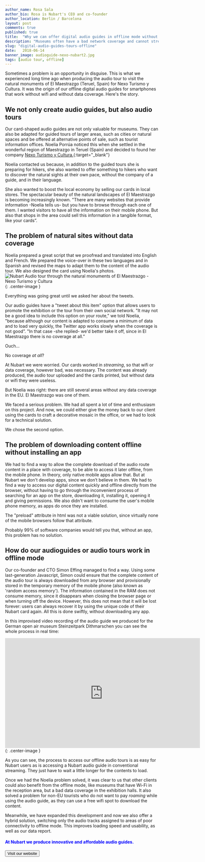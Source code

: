 ```yaml
---
author_name: Rosa Sala
author_bio: Rosa is Nubart's CEO and co-founder
author_location: Berlin / Barcelona
layout: post
comments: true
published: true
title:  "Why we can offer digital audio guides in offline mode without any app"
description: "Museums often have a bad network coverage and cannot stream our digital audio guides. That's why we developed an offline mode that doesn't require downloading any app!"
slug: "digital-audio-guides-tours-offline"
date:   2018-06-14
banner_image: audioguide-nexo-nubart2.jpg
tags: [audio tour, offline]
---
```


Sometimes a problem is an opportunity in disguise. This is what we experienced long time ago when producing the audio tour to visit the natural monuments of El Maestrazgo (Teruel, Spain) for Nexo Turismo y Cultura. It was the origin of our offline digital audio guides for smartphones that work without wifi and without data coverage. Here's the story. 

<!--more-->

## We not only create audio guides, but also audio tours

Our card-shaped audio guides are not only valuable for museums. They can also be adapted for guided tours of larger areas, such as cities or natural spaces and be offered at alternative points of sale, such as tourist information offices. Noelia Porrúa noticed this when she settled in the wonderful region of Maestrazgo in Teruel (Spain) and decided to found her company [Nexo Turismo y Cultura.](https://www.nexoturismocultura.com/){:target="_blank"}

Noelia contacted us because, in addition to the guided tours she is preparing for hikers, she also wanted to offer something to hikers who want to discover the natural sights at their own pace, without the company of a guide, and in their language. 

She also wanted to boost the local economy by selling our cards in local stores. The spectacular beauty of the natural landscapes of El Maestrazgo is becoming increasingly known. "There are many websites that provide information -Noelia tells us- but you have to browse through each one of them. I wanted visitors to have all the information on their mobile phone. But also that  shops in the area could sell this information in a tangible format, like your cards”. 

## The problem of natural sites without data coverage

Noelia prepared a great script that we proofread and translated into English and French. We prepared the voice-over in these two languages and in Spanish and revised the maps to adapt them to the content of the audio tour. We also designed the card using Noelia's photos. 
![Nubart Audio tour through the natural monuments of El Maestrazgo - Nexo Turismo y Cultura]({{site.baseurl}}/images/posts/audioguide-nexo-nubart2.jpg){: .center-image }

Everything was going great until we asked her about the tweets.


Our audio guides have a "tweet about this item" option that allows users to promote the exhibition or the tour from their own social network. "It may not be a good idea to include this option on your route," we told Noelia, "because although our content is adapted to consume a minimum of data and to load very quickly, the Twitter app works slowly when the coverage is not good”. "In that case -she replied- we'd better take it off, since in El Maestrazgo there is no coverage at all.”

Ouch... 

No coverage *at all*? 

At Nubart we were worried. Our cards worked in *streaming*, so that wifi or data coverage, however bad, was necessary. The content was already produced, the audio tour uploaded and the cards printed, but without data or wifi they were useless. 

But Noelia was right: there are still several areas without any data coverage in the EU. El Maestrazgo was one of them. 

We faced a serious problem. We had all spent a lot of time and enthusiasm on this project. And now, we could either give the money back to our client using the cards to craft a decorative mosaic in the office, or we had to look for a technical solution. 

We chose the second option. 

## The problem of downloading content offline without installing an app

We had to find a way to allow the complete download of the audio route content in a place with coverage, to be able to access it later offline, from the mobile phone. In theory, only native mobile apps allow that. But at Nubart we don't develop apps, since we don’t believe in them. We had to find a way to access our digital content quickly and offline directly from the browser, without having to go through the inconvenient process of searching for an app on the store, downloading it, installing it, opening it and giving permissions. We also didn't want to consume the user's mobile phone memory, as apps do once they are installed. 

The "preload" attribute in html was not a viable solution, since virtually none of the mobile browsers follow that attribute. 

Probably 99% of software companies would tell you that, without an app, this problem has no solution.

## How do our audioguides or audio tours work in offline mode

Our co-founder and CTO Simon Effing managed to find a way. Using some last-generation Javascript, Simon could ensure that the complete content of the audio tour is always downloaded from any browser and provisionally stored in the temporary memory of the mobile phone (also known as 'random access memory'). The information contained in the RAM does not consume memory, since it disappears when closing the browser page or when turning off the device. However, this does not mean that it will be lost forever: users can always recover it by using the unique code of their Nubart card again. All this is done swiftly, without downloading any app.

In this improvised video recording of the audio guide we produced for the German open air museum Steinzeitpark Dithmarschen you can see the whole process in real time:

<iframe src="https://player.vimeo.com/video/282902841" width="640" height="360" frameborder="0" allowfullscreen></iframe>{: .center-image }

As you can see, the process to access our offline audio tours is as easy for Nubart users as is accessing a Nubart audio guide in conventional streaming. They just have to wait a little longer for the contents to load.

Once we had the Noelia problem solved, it was clear to us that other clients could also benefit from the offline mode, like museums that have Wi-Fi in the reception area, but a bad data coverage in the exhibition halls. It also solved a problem for non-EU tourists who do not want to pay *roaming* while using the audio guide, as they can use a free wifi spot to download the content.

Meanwhile, we have expanded this development and now we also offer a hybrid solution, switching only the audio tracks assigned to areas of poor connectivity to offline mode. This improves loading speed and usability, as well as our data report.

#### <font color="blue">At Nubart we produce innovative and affordable audio guides.</font>

<form action="../../../../../">
    <input type="submit" value="Visit our website" />
</form>